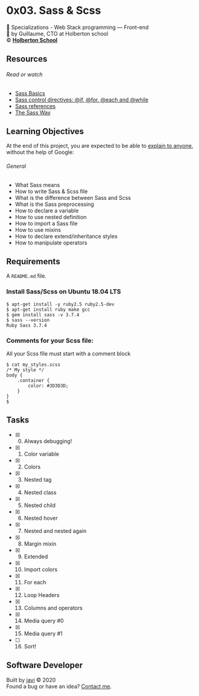 # 0x03. Sass & Scss
:open_file_folder: Specializations - Web Stack programming ― Front-end  
:bust_in_silhouette: by Guillaume, CTO at Holberton school  
:copyright: **[Holberton School](https://www.holbertonschool.com/)**

## Resources
###### Read or watch
* [Sass Basics](https://sass-lang.com/guide)
* [Sass control directives: @if, @for, @each and @while](http://thesassway.com/intermediate/if-for-each-while)
* [Sass references](https://sass-lang.com/documentation)
* [The Sass Way](http://thesassway.com/)

## Learning Objectives
At the end of this project, you are expected to be able to [explain to anyone](https://fs.blog/2012/04/feynman-technique/), without the help of Google:
###### General
* What Sass means
* How to write Sass & Scss file
* What is the difference between Sass and Scss
* What is the Sass preprocessing
* How to declare a variable
* How to use nested definition
* How to import a Sass file
* How to use mixins
* How to declare extend/inheritance styles
* How to manipulate operators

## Requirements
A ```README.md``` file.

### Install Sass/Scss on Ubuntu 18.04 LTS
```
$ apt-get install -y ruby2.5 ruby2.5-dev
$ apt-get install ruby make gcc
$ gem install sass -v 3.7.4
$ sass --version
Ruby Sass 3.7.4
```

### Comments for your Scss file:
All your Scss file must start with a comment block
```
$ cat my_styles.scss
/* My style */
body {
    .container {
        color: #3D3D3D;
    }
}
$
```

## Tasks
* [x] 0. Always debugging!
* [x] 1. Color variable
* [x] 2. Colors
* [x] 3. Nested tag
* [x] 4. Nested class
* [x] 5. Nested child
* [x] 6. Nested hover
* [x] 7. Nested and nested again
* [x] 8. Margin mixin
* [x] 9. Extended
* [x] 10. Import colors
* [x] 11. For each
* [x] 12. Loop Headers
* [x] 13. Columns and operators
* [x] 14. Media query #0
* [x] 15. Media query #1
* [ ] 16. Sort!

## Software Developer
Built by [javi](https://github.com/javi0x00) :copyright: 2020  
Found a bug or have an idea? [Contact me](https://www.linkedin.com/in/javi0x00/).
